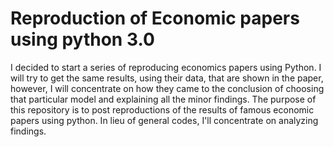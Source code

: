 # Reproduction of Economic papers using python 3.0
I decided to start a series of reproducing economics papers using Python.
I will try to get the same results, using their data, that are shown in the paper, however, I will concentrate on how they came to the conclusion of choosing that particular model and explaining all the minor findings.
The purpose of this repository is to post reproductions of the results of famous economic papers using python. In lieu of general codes, I'll concentrate on analyzing findings.
